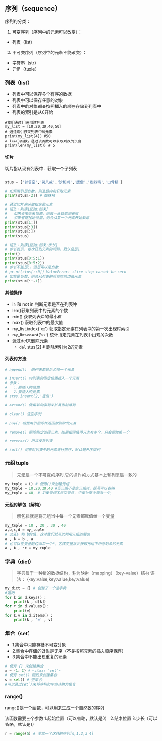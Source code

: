 ## 序列（sequence）

序列的分类：
1. 可变序列（序列中的元素可以改变）：
  + 列表（list）
2. 不可变序列（序列中的元素不能改变）：
  + 字符串（str）    
  + 元组（tuple）


### 列表（list）

+ 列表中可以保存多个有序的数据
+ 列表中可以保存任意的对象
+ 列表中的对象都会按照插入的顺序存储到列表中
+ 列表的索引是从0开始
```pyhotn
#我们通过[]来创建列表
my_list = [10,20,30,40,50]
# 通过索引获取列表中的元素
print(my_list[4]) #50
# len()函数，通过该函数可以获取列表的长度
print(len(my_list)) # 5
```

#### 切片

切片指从现有列表中，获取一个子列表

```python
 
stus = ['孙悟空','猪八戒','沙和尚','唐僧','蜘蛛精','白骨精']

# 如果索引是负数，则从后向前获取元素
print(stus[-2]) # 蜘蛛精

# 通过切片来获取指定的元素
# 语法：列表[起始:结束] 
#   如果省略结束位置，则会一直截取到最后
#   如果省略起始位置，则会从第一个元素开始截取
print(stus[1:])
print(stus[:3])
print(stus[:])
print(stus)

# 语法：列表[起始:结束:步长] 
# 步长表示，每次获取元素的间隔，默认值是1
print()
print(stus[0:5:1])
print(stus[0:5:2])
# 步长不能是0，但是可以是负数
# print(stus[::0]) ValueError: slice step cannot be zero
# 如果是负数，则会从列表的后部向前边取元素
print(stus[::-1])

```
    
#### 其他操作

+ in 和 not in 判断元素是否在列表种
+ len()获取列表中的元素的个数
+ min() 获取列表中的最小值
+ max() 获取列表中的最大值
+ my_list.index('xx') 获取指定元素在列表中的第一次出现时索引
+ my_list.count('xx') 统计指定元素在列表中出现的次数
+ 通过del来删除元素
    - `del` stus[2] # 删除索引为2的元素

#### 列表的方法

```python
# append()  向列表的最后添加一个元素

# insert() 向列表的指定位置插入一个元素
# 参数：
#   1.要插入的位置
#   2.要插入的元素
# stus.insert(2,'唐僧')

# extend() 使用新的序列来扩展当前序列
 
# clear() 清空序列
 
# pop() 根据索引删除并返回被删除的元素
 
# remove() 删除指定值得元素，如果相同值得元素有多个，只会删除第一个

# reverse() 用来反转列表

# sort() 用来对列表中的元素进行排序，默认是升序排列
```




### 元组 tuple
> 元组是一个不可变的序列,它的操作的方式基本上和列表是一致的

```python
my_tuple = () # 使用()来创建元组
my_tuple = 10,20,30,40 #当元组不是空元组时，括号可以省略
my_tuple = 40, # 如果元组不是空元组，它里边至少要有一个,
```
#### 元组的解包（解构）
> 解包指就是将元组当中每一个元素都赋值给一个变量
```python
my_tuple = 10 , 20 , 30 , 40
a,b,c,d = my_tuple
# 交互a 和 b的值，这时我们就可以利用元组的解包
a , b = b , a
# 也可以在变量前边添加一个*，这样变量将会获取元组中所有剩余的元素
a , b , *c = my_tuple
```



### 字典（dict）
> 字典属于一种新的数据结构，称为映射（mapping）（key-value）结构
> 语法： {key:value,key:value,key:value}
```python
my_dict = {} # 创建了一个空字典
#遍历
for k in d.keys() :
    print(k , d[k])
for v in d.values():
    print(v)
for k,v in d.items() :
    print(k , '=' , v)
```

   

### 集合（set）

+ 1.集合中只能存储不可变对象
+ 2.集合中存储的对象是无序（不是按照元素的插入顺序保存）
+ 3.集合中不能出现重复的元素
```python
# 使用 {} 来创建集合
s = {1，2} # <class 'set'>
# 使用 set() 函数来创建集合
s = set() # 空集合
#可以通过set()来将序列和字典转换为集合
```



### range()
range()是一个函数，可以用来生成一个自然数的序列

该函数需要三个参数
        1.起始位置（可以省略，默认是0）
        2.结束位置
        3.步长（可以省略，默认是1）
```python
r = range(5) # 生成一个这样的序列[0,1,2,3,4]
```